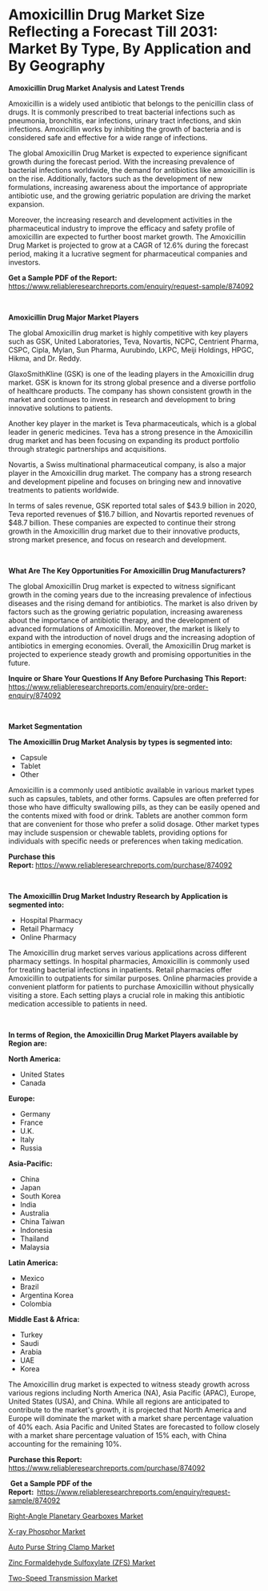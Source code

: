 <p><h1>Amoxicillin Drug Market Size Reflecting a Forecast Till 2031: Market By Type, By Application and By Geography</h1></p><p><strong>Amoxicillin Drug Market Analysis and Latest Trends</strong></p>
<p><p>Amoxicillin is a widely used antibiotic that belongs to the penicillin class of drugs. It is commonly prescribed to treat bacterial infections such as pneumonia, bronchitis, ear infections, urinary tract infections, and skin infections. Amoxicillin works by inhibiting the growth of bacteria and is considered safe and effective for a wide range of infections.</p><p>The global Amoxicillin Drug Market is expected to experience significant growth during the forecast period. With the increasing prevalence of bacterial infections worldwide, the demand for antibiotics like amoxicillin is on the rise. Additionally, factors such as the development of new formulations, increasing awareness about the importance of appropriate antibiotic use, and the growing geriatric population are driving the market expansion.</p><p>Moreover, the increasing research and development activities in the pharmaceutical industry to improve the efficacy and safety profile of amoxicillin are expected to further boost market growth. The Amoxicillin Drug Market is projected to grow at a CAGR of 12.6% during the forecast period, making it a lucrative segment for pharmaceutical companies and investors.</p></p>
<p><strong>Get a Sample PDF of the Report:&nbsp;</strong> <a href="https://www.reliableresearchreports.com/enquiry/request-sample/874092">https://www.reliableresearchreports.com/enquiry/request-sample/874092</a></p>
<p>&nbsp;</p>
<p><strong>Amoxicillin Drug Major Market Players</strong></p>
<p><p>The global Amoxicillin drug market is highly competitive with key players such as GSK, United Laboratories, Teva, Novartis, NCPC, Centrient Pharma, CSPC, Cipla, Mylan, Sun Pharma, Aurubindo, LKPC, Meiji Holdings, HPGC, Hikma, and Dr. Reddy.</p><p>GlaxoSmithKline (GSK) is one of the leading players in the Amoxicillin drug market. GSK is known for its strong global presence and a diverse portfolio of healthcare products. The company has shown consistent growth in the market and continues to invest in research and development to bring innovative solutions to patients.</p><p>Another key player in the market is Teva pharmaceuticals, which is a global leader in generic medicines. Teva has a strong presence in the Amoxicillin drug market and has been focusing on expanding its product portfolio through strategic partnerships and acquisitions.</p><p>Novartis, a Swiss multinational pharmaceutical company, is also a major player in the Amoxicillin drug market. The company has a strong research and development pipeline and focuses on bringing new and innovative treatments to patients worldwide.</p><p>In terms of sales revenue, GSK reported total sales of $43.9 billion in 2020, Teva reported revenues of $16.7 billion, and Novartis reported revenues of $48.7 billion. These companies are expected to continue their strong growth in the Amoxicillin drug market due to their innovative products, strong market presence, and focus on research and development.</p></p>
<p>&nbsp;</p>
<p><strong>What Are The Key Opportunities For Amoxicillin Drug Manufacturers?</strong></p>
<p><p>The global Amoxicillin Drug market is expected to witness significant growth in the coming years due to the increasing prevalence of infectious diseases and the rising demand for antibiotics. The market is also driven by factors such as the growing geriatric population, increasing awareness about the importance of antibiotic therapy, and the development of advanced formulations of Amoxicillin. Moreover, the market is likely to expand with the introduction of novel drugs and the increasing adoption of antibiotics in emerging economies. Overall, the Amoxicillin Drug market is projected to experience steady growth and promising opportunities in the future.</p></p>
<p><strong>Inquire or Share Your Questions If Any Before Purchasing This Report:</strong> <a href="https://www.reliableresearchreports.com/enquiry/pre-order-enquiry/874092">https://www.reliableresearchreports.com/enquiry/pre-order-enquiry/874092</a></p>
<p>&nbsp;</p>
<p><strong>Market Segmentation</strong></p>
<p><strong>The Amoxicillin Drug Market Analysis by types is segmented into:</strong></p>
<p><ul><li>Capsule</li><li>Tablet</li><li>Other</li></ul></p>
<p><p>Amoxicillin is a commonly used antibiotic available in various market types such as capsules, tablets, and other forms. Capsules are often preferred for those who have difficulty swallowing pills, as they can be easily opened and the contents mixed with food or drink. Tablets are another common form that are convenient for those who prefer a solid dosage. Other market types may include suspension or chewable tablets, providing options for individuals with specific needs or preferences when taking medication.</p></p>
<p><strong>Purchase this Report:&nbsp;</strong><a href="https://www.reliableresearchreports.com/purchase/874092">https://www.reliableresearchreports.com/purchase/874092</a></p>
<p>&nbsp;</p>
<p><strong>The Amoxicillin Drug Market Industry Research by Application is segmented into:</strong></p>
<p><ul><li>Hospital Pharmacy</li><li>Retail Pharmacy</li><li>Online Pharmacy</li></ul></p>
<p><p>The Amoxicillin drug market serves various applications across different pharmacy settings. In hospital pharmacies, Amoxicillin is commonly used for treating bacterial infections in inpatients. Retail pharmacies offer Amoxicillin to outpatients for similar purposes. Online pharmacies provide a convenient platform for patients to purchase Amoxicillin without physically visiting a store. Each setting plays a crucial role in making this antibiotic medication accessible to patients in need.</p></p>
<p>&nbsp;</p>
<p><strong>In terms of Region, the Amoxicillin Drug Market Players available by Region are:</strong></p>
<p>
    <p> <strong> North America: </strong>
        <ul>
            <li>United States</li>
            <li>Canada</li>
        </ul>
        </p> 
    <p> <strong> Europe: </strong>
        <ul>
            <li>Germany</li>
            <li>France</li>
            <li>U.K.</li>
            <li>Italy</li>
            <li>Russia</li>
        </ul>
        </p> 
    <p> <strong> Asia-Pacific: </strong>
        <ul>
            <li>China</li>
            <li>Japan</li>
            <li>South Korea</li>
            <li>India</li>
            <li>Australia</li>
            <li>China Taiwan</li>
            <li>Indonesia</li>
            <li>Thailand</li>
            <li>Malaysia</li>
        </ul>
        </p> 
    <p> <strong> Latin America: </strong>
        <ul>
            <li>Mexico</li>
            <li>Brazil</li>
            <li>Argentina Korea</li>
            <li>Colombia</li>
        </ul>
        </p> 
    <p> <strong> Middle East & Africa: </strong>
        <ul>
            <li>Turkey</li>
            <li>Saudi</li>
            <li>Arabia</li>
            <li>UAE</li>
            <li>Korea</li>
        </ul>
    </p>
    </p>
<p><p>The Amoxicillin drug market is expected to witness steady growth across various regions including North America (NA), Asia Pacific (APAC), Europe, United States (USA), and China. While all regions are anticipated to contribute to the market's growth, it is projected that North America and Europe will dominate the market with a market share percentage valuation of 40% each. Asia Pacific and United States are forecasted to follow closely with a market share percentage valuation of 15% each, with China accounting for the remaining 10%.</p></p>
<p><strong>Purchase this Report: </strong><a href="https://www.reliableresearchreports.com/purchase/874092">https://www.reliableresearchreports.com/purchase/874092</a></p>
<p>&nbsp;<strong>Get a Sample PDF of the Report:&nbsp;&nbsp;</strong><a href="https://www.reliableresearchreports.com/enquiry/request-sample/874092">https://www.reliableresearchreports.com/enquiry/request-sample/874092</a></p>
<p><strong></strong></p>
<p><p><a href="https://lydian-appliance-61d.notion.site/Right-Angle-Planetary-Gearboxes-Market-Size-2024-2031-Global-Industrial-Analysis-Key-Geographical-f80e737b998c492da9f79eaeb316a3f0">Right-Angle Planetary Gearboxes Market</a></p><p><a href="https://view.publitas.com/reportprime-1/x-ray-phosphor-market-size-growth-and-forecast-from-2024-2031/">X-ray Phosphor Market</a></p><p><a href="https://summer-dogwood-3e9.notion.site/Auto-Purse-String-Clamp-Market-Research-Report-Forecasted-for-Period-from-2024-2031-by-Market-Typ-bcd00d84b6d741b88fd6fe6d117d553c">Auto Purse String Clamp Market</a></p><p><a href="https://view.publitas.com/reportprime-1/zinc-formaldehyde-sulfoxylate-zfs-market-offer-valuable-insights-into-market-size-market-share-market-trends-and-projections-spanning-from-2024-to-2031/">Zinc Formaldehyde Sulfoxylate (ZFS) Market</a></p><p><a href="https://forested-sushi-9b0.notion.site/Two-Speed-Transmission-Market-Insights-Market-Players-and-Forecast-Till-2031-2e4d0c1461db478e9316b69098a15121">Two-Speed Transmission Market</a></p></p>